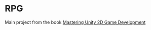 # RPG

Main project from the book [Mastering Unity 2D Game Development](https://www.packtpub.com/product/mastering-unity-2d-game-development-second-edition/9781786463456)